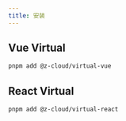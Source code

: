 ```yaml
---
title: 安装
---
```


## Vue Virtual

```bash
pnpm add @z-cloud/virtual-vue
```

## React Virtual

```bash
pnpm add @z-cloud/virtual-react
```
